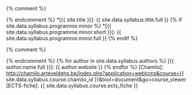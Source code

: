 {% comment %}
<!-- ⚓ Afkortingen -->
{% endcomment %}
*[{{ site.title }}]:                                {{ site.data.syllabus.title.full }}
{% if site.data.syllabus.programme.minor %}
*[{{ site.data.syllabus.programme.minor.short }}]:  {{ site.data.syllabus.programme.minor.full }}
{% endif %}

{% comment %}
<!-- ⚓ Hyperlinks -->
{% endcomment %}
{% for author in site.data.syllabus.authors %}
[{{ author.name.full }}]: {{ author.website }}
{% endfor %}
[Chamilo]:                                          http://chamilo.arteveldehs.be/index.php?application=weblcms&course={{ site.data.syllabus.course.chamilo_id }}&tool=document&go=course_viewer
[ECTS-fiche]:                                       {{ site.data.syllabus.course.ects_fiche }}
